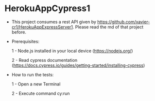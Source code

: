 # HerokuAppCypress1

- This project consumes a rest API given by https://github.com/xavier-cr1/HerokuAppExpressServer1. Please read the md of that project before.

- Prerequisites: 

  1 - Node.js installed in your local device (https://nodejs.org/)
  
  2 - Read cypress documentation (https://docs.cypress.io/guides/getting-started/installing-cypress)
  
- How to run the tests: 

    1 - Open a new Terminal 
    
    2 - Execute command cy:run
